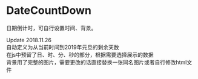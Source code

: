 # DateCountDown
日期倒计时，可自行设置时间、背景。
   
Update 2018.11.26   
自动定义为从当前时间到2019年元旦的剩余天数   
在js中预留了日、时、分、秒的部分，根据需要选择展示的数据   
背景用了完整的图片，需要更改的话直接替换一张同名图片或者自行修改html文件